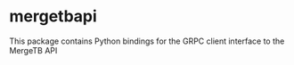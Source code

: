 # mergetbapi

This package contains Python bindings for the GRPC client interface to the MergeTB API

